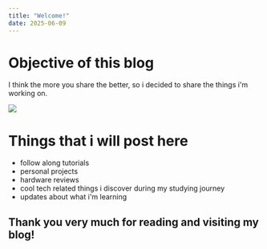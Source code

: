 ```yaml
---
title: "Welcome!"
date: 2025-06-09
---
```


# Objective of this blog

I think the more you share the better, so i decided to share the things i'm working on.

<img src="/assets/images/2025-06-09-welcome/pompo-the-cinephile-typing-fast.gif" loading="lazy">

# Things that i will post here
<ul>
<li>follow along tutorials</li>
<li>personal projects</li>
<li>hardware reviews</li>
<li>cool tech related things i discover during my studying journey</li>
<li>updates about what i'm learning</li>
</ul>



## Thank you very much for reading and visiting my blog!
